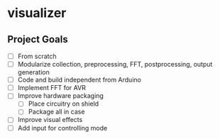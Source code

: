 # visualizer

## Project Goals
- [ ] From scratch
- [ ] Modularize collection, preprocessing, FFT, postprocessing, output generation 
- [ ] Code and build independent from Arduino
- [ ] Implement FFT for AVR
- [ ] Improve hardware packaging
  - [ ] Place circuitry on shield
  - [ ] Package all in case
- [ ] Improve visual effects
- [ ] Add input for controlling mode
